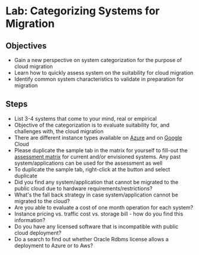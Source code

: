 # Lab: Categorizing Systems for Migration

## Objectives

* Gain a new perspective on system categorization for the purpose of cloud migration
* Learn how to quickly assess system on the suitability for cloud migration
* Identify common system characteristics to validate in preparation for migration

## Steps

* List 3-4 systems that come to your mind, real or empirical
* Objective of the categorization is to evaluate suitability for, and challenges with, the cloud migration
* There are different instance types available on [Azure](https://docs.microsoft.com/en-us/azure/virtual-machines/linux/sizes) and on [Google](https://cloud.google.com/compute/docs/machine-types) Cloud
* Please duplicate the sample tab in the matrix for yourself to fill-out the [assessment matrix](https://docs.google.com/spreadsheets/d/1FYOwGFZcV2O3K80uICVlSqJMlSIidgnhv3qlZ41Bl2A/edit?usp=sharing) for current and/or envisioned systems. Any past system/applications can be used for the assessment as well
* To duplicate the sample tab, right-click at the button and select duplicate
* Did you find any system/application that cannot be migrated to the public cloud due to hardware requirements/restrictions?
* What's the fall back strategy in case system/application cannot be migrated to the cloud?
* Are you able to evaluate a cost of one month operation for each system?
* Instance pricing vs. traffic cost vs. storage bill - how do you find this information?
* Do you have any licensed software that is incompatible with public cloud deployment?
* Do a search to find out whether Oracle Rdbms license allows a deployment to Azure or to Aws?